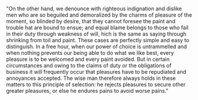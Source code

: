 "On the other hand, we denounce with righteous indignation and dislike men who are so beguiled and demoralized
by the charms of pleasure of the moment, so blinded by desire, that they cannot foresee the paint and trouble 
hat are bound to ensue; and equal blame belongs to those who fail in their duty through weakness of will, 
hich is the same as saying through shrinking from toil and paint. These cases are perfectly simple and easy to
distinguish. In a free hour, when our power of choice is untrammelled and when nothing prevents our being able
to do what we like best, every pleasure is to be welcomed and every paint avoided. But in certain circumstances
and owing to the claims of duty or the obligations of business it will frequently occur that pleasures have to
be repudiated and annoyances accepted. The wise man therefore always holds in these matters to this principle
of selection: he rejects pleasures to secure other greater pleasures, or else he endures pains to avoid worse
pains."